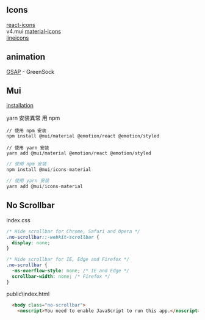 ## Icons

[react-icons](https://react-icons.github.io/react-icons/)  
v4.mui [material-icons](https://v4.mui.com/zh/components/material-icons/)  
[lineicons](https://lineicons.com/)

## animation 

[GSAP](https://greensock.com/gsap/) - GreenSock

## Mui

[installation](https://mui.com/zh/material-ui/getting-started/installation/)

yarn 安装異常 用 npm

```
// 使用 npm 安装
npm install @mui/material @emotion/react @emotion/styled

// 使用 yarn 安装
yarn add @mui/material @emotion/react @emotion/styled
```

```js
// 使用 npm 安装
npm install @mui/icons-material

// 使用 yarn 安装
yarn add @mui/icons-material

```

## No Scrollbar

index.css

```css
/* Hide scrollbar for Chrome, Safari and Opera */
.no-scrollbar::-webkit-scrollbar {
  display: none;
}

/* Hide scrollbar for IE, Edge and Firefox */
.no-scrollbar {
  -ms-overflow-style: none; /* IE and Edge */
  scrollbar-width: none; /* Firefox */
}
```

public\index.html

```html
  <body class="no-scrollbar">
    <noscript>You need to enable JavaScript to run this app.</noscript>
```


